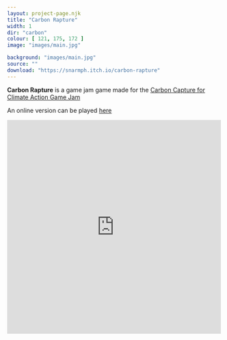 ```yaml
---
layout: project-page.njk
title: "Carbon Rapture"
width: 1
dir: "carbon"
colour: [ 121, 175, 172 ]
image: "images/main.jpg"

background: "images/main.jpg"
source: ""
download: "https://snarmph.itch.io/carbon-rapture"
---
```


**Carbon Rapture** is a game jam game made for the [Carbon Capture for Climate Action Game Jam](https://itch.io/jam/asgj-climate-change)

An online version can be played [here](https://alessandrobason.github.io/ASGJam/carbon_rapture.html) 

<iframe class="game" width="500" height="500" src="https://alessandrobason.github.io/ASGJam/carbon_rapture.html" title="YouTube video player" frameborder="0" referrerpolicy="strict-origin-when-cross-origin" allowfullscreen></iframe>